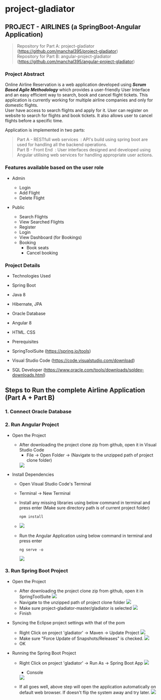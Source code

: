 # project-gladiator

## PROJECT - AIRLINES	(a SpringBoot-Angular Application)
> Repository for Part A:	project-gladiator (https://github.com/manchal395/project-gladiator) <br/>
> Repository for Part B:	angular-project-gladiator (https://github.com/manchal395/angular-project-gladiator)

### Project Abstract
Online Airline Reservation is a web application developed using <b><i>Scrum Based Agile Methodology</i></b> which provides a user-friendly User Interface and an easy efficient way to search, book and cancel flight tickets.
This application is currently working for multiple airline companies and only for domestic flights. <br/>
User have access to search flights and apply for it. User can register on website to search for flights and book tickets. It also allows user to cancel
flights before a specific time. <br/>

Application is implemented in two parts: <br/>
> Part A - RESTfull web services &nbsp;: API's build using spring boot are used for handling all the backend operations. <br/>
> Part B - Front End &nbsp;: User interfaces designed and developed using Angular utilising web services for handling appropriate user actions.

### Features available based on the user role
- Admin
  - Login
  - Add Flight
  - Delete Flight

- Public
  - Search Flights
  - View Searched Flights
  - Register
  - Login
  - View Dashboard (for Bookings)
  - Booking
    - Book seats
    - Cancel booking
 
 ### Project Details
 - Technologies Used
  - Spring Boot
  - Java 8
  - Hibernate, JPA
  - Oracle Database
  - Angular 8
  - HTML. CSS
 
 - Prerequisites
  - SpringToolSuite (https://spring.io/tools)
  - Visual Studio Code (https://code.visualstudio.com/download)
  - SQL Developer (https://www.oracle.com/tools/downloads/sqldev-downloads.html) 
 
## Steps to Run the complete Airline Application (Part A + Part B)
### 1. Connect Oracle Database

### 2. Run Angular Project
- Open the Project
  - After downloading the project clone zip from github, open it in Visual Studio Code
    - File -> Open Folder -> (Navigate to the unzipped path of project clone folder)
    <img src="https://github.com/manchal395/Airline-Reservation-SpringBoot-Angular/blob/main/Screenshots/Angular_Project_Setup/Open_Project_1.png?raw=true" />

- Install Dependencies
  - Open Visual Studio Code's Terminal
  - Terminal -> New Terminal
  - Install any missing libraries using below command in terminal and press enter (Make sure directory path is of current project folder)
    ```
    npm install
    ```
  - <img src="https://github.com/manchal395/Airline-Reservation-SpringBoot-Angular/blob/main/Screenshots/Angular_Project_Setup/npm_install.png?raw=true" />

  - Run the Angular Application using below command in terminal and press enter 
    ```
    ng serve -o
    ```
    <img src="https://github.com/manchal395/Airline-Reservation-SpringBoot-Angular/blob/main/Screenshots/Angular_Project_Setup/ng_serve_o.png?raw=true" />


### 3. Run Spring Boot Project
- Open the Project 
  - After downloading the project clone zip from github, open it in SpringToolSuite
    <img src="https://github.com/manchal395/Airline-Reservation-SpringBoot-Angular/blob/main/Screenshots/SpringBoot_Project_Setup/Open_Project_1.png?raw=true" />
  - Navigate to the unzipped path of project clone folder
    <img src="https://github.com/manchal395/Airline-Reservation-SpringBoot-Angular/blob/main/Screenshots/SpringBoot_Project_Setup/Open_Project_2.png?raw=true" />
  - Make sure project-gladiator-master/gladiator is selected
    <img src="https://github.com/manchal395/Airline-Reservation-SpringBoot-Angular/blob/main/Screenshots/SpringBoot_Project_Setup/Open_Project_3.png?raw=true" />
  - Finish

- Syncing the Eclipse project settings with that of the pom
  - Right Click on project 'gladiator' -> Maven -> Update Project
    <img src="https://github.com/manchal395/Airline-Reservation-SpringBoot-Angular/blob/main/Screenshots/SpringBoot_Project_Setup/Maven_Update_1.png?raw=true" />
  - Make sure "Force Update of Snapshots/Releases" is checked.
    <img src="https://github.com/manchal395/Airline-Reservation-SpringBoot-Angular/blob/main/Screenshots/SpringBoot_Project_Setup/Maven_Update_2.png?raw=true" />
  - OK

- Running the Spring Boot Project
  - Right Click on project 'gladiator' -> Run As -> Spring Boot App
    <img src="https://github.com/manchal395/Airline-Reservation-SpringBoot-Angular/blob/main/Screenshots/SpringBoot_Project_Setup/Run_SpringBootApp.png?raw=true" />
    - Console 
    <img src="https://github.com/manchal395/Airline-Reservation-SpringBoot-Angular/blob/main/Screenshots/SpringBoot_Project_Setup/Console.png?raw=true" />

  - If all goes well, above step will open the application automatically on default web browser. If doesn't flip the system away and try later.
    <img src="https://github.com/manchal395/Airline-Reservation-SpringBoot-Angular/blob/main/Screenshots/Website/Home_page.png" />
